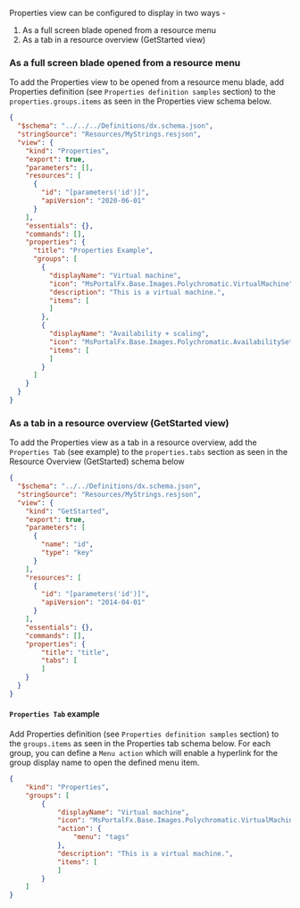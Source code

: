 Properties view can be configured to display in two ways -

1. As a full screen blade opened from a resource menu
2. As a tab in a resource overview (GetStarted view)

<a name="as-a-full-screen-blade-opened-from-a-resource-menu"></a>
### As a full screen blade opened from a resource menu

To add the Properties view to be opened from a resource menu blade, add Properties definition (see `Properties definition samples` section) to the `properties.groups.items` as seen in the Properties view schema below.

```json
{
  "$schema": "../../../Definitions/dx.schema.json",
  "stringSource": "Resources/MyStrings.resjson",
  "view": {
    "kind": "Properties",
    "export": true,
    "parameters": [],
    "resources": [
      {
        "id": "[parameters('id')]",
        "apiVersion": "2020-06-01"
      }
    ],
    "essentials": {},
    "commands": [],
    "properties": {
      "title": "Properties Example",
      "groups": [
        {
          "displayName": "Virtual machine",
          "icon": "MsPortalFx.Base.Images.Polychromatic.VirtualMachine",
          "description": "This is a virtual machine.",
          "items": [
          ]
        },
        {
          "displayName": "Availability + scaling",
          "icon": "MsPortalFx.Base.Images.Polychromatic.AvailabilitySet",
          "items": [
          ]
        }
      ]
    }
  }
}
```

<a name="as-a-tab-in-a-resource-overview-getstarted-view"></a>
### As a tab in a resource overview (GetStarted view)

To add the Properties view as a tab in a resource overview, add the `Properties Tab` (see example) to the `properties.tabs` section as seen in the Resource Overview (GetStarted) schema below

```json
{
  "$schema": "../../Definitions/dx.schema.json",
  "stringSource": "Resources/MyStrings.resjson",
  "view": {
    "kind": "GetStarted",
    "export": true,
    "parameters": [
      {
        "name": "id",
        "type": "key"
      }
    ],
    "resources": [
      {
        "id": "[parameters('id')]",
        "apiVersion": "2014-04-01"
      }
    ],
    "essentials": {},
    "commands": [],
    "properties": {
        "title": "title",
        "tabs": [
        ]
    }
  }
}
```

<a name="as-a-tab-in-a-resource-overview-getstarted-view-properties-tab-example"></a>
#### <code>Properties Tab</code> example

Add Properties definition (see `Properties definition samples` section) to the `groups.items` as seen in the Properties tab schema below. For each group, you can define a `Menu action` which will enable a hyperlink for the group display name to open the defined menu item.

```json
{
    "kind": "Properties",
    "groups": [
        {
            "displayName": "Virtual machine",
            "icon": "MsPortalFx.Base.Images.Polychromatic.VirtualMachine",
            "action": {
                "menu": "tags"
            },
            "description": "This is a virtual machine.",
            "items": [
            ]
        }
    ]
}
```
